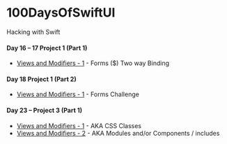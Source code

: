 # 100DaysOfSwiftUI
Hacking with Swift


#### Day 16 – 17 Project 1 (Part 1)
 - [Views and Modifiers - 1](https://github.com/HelloMartynPalmer/100DaysOfSwiftUI/tree/master/WeSplit) - Forms ($) Two way Binding
 
#### Day 18 Project 1 (Part 2)
 - [Views and Modifiers - 1](https://github.com/HelloMartynPalmer/100DaysOfSwiftUI/tree/master/WeSplit%20Challenge) - Forms Challenge
 

#### Day 23 – Project 3 (Part 1)
 - [Views and Modifiers - 1](https://github.com/HelloMartynPalmer/100DaysOfSwiftUI/tree/master/ViewsAndModifiers) - AKA CSS Classes
 - [Views and Modifiers - 2](https://github.com/HelloMartynPalmer/100DaysOfSwiftUI/tree/master/ViewsAndModifiersPart2) - AKA Modules and/or Components / includes
